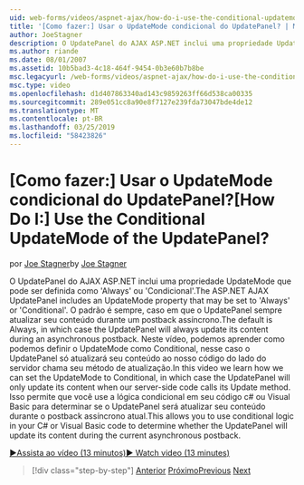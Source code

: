 ```yaml
---
uid: web-forms/videos/aspnet-ajax/how-do-i-use-the-conditional-updatemode-of-the-updatepanel
title: '[Como fazer:] Usar o UpdateMode condicional do UpdatePanel? | Microsoft Docs'
author: JoeStagner
description: O UpdatePanel do AJAX ASP.NET inclui uma propriedade UpdateMode que pode ser definida como 'Always' ou 'Condicional'. O padrão é sempre, caso em que o UpdatePan...
ms.author: riande
ms.date: 08/01/2007
ms.assetid: 10b5bad3-4c18-464f-9454-0b3e60b7b8be
msc.legacyurl: /web-forms/videos/aspnet-ajax/how-do-i-use-the-conditional-updatemode-of-the-updatepanel
msc.type: video
ms.openlocfilehash: d1d407863340ad143c9859263ff66d538ca00335
ms.sourcegitcommit: 289e051cc8a90e8f7127e239fda73047bde4de12
ms.translationtype: MT
ms.contentlocale: pt-BR
ms.lasthandoff: 03/25/2019
ms.locfileid: "58423826"
---
```

<a name="how-do-i-use-the-conditional-updatemode-of-the-updatepanel"></a><span data-ttu-id="55ca2-105">[Como fazer:] Usar o UpdateMode condicional do UpdatePanel?</span><span class="sxs-lookup"><span data-stu-id="55ca2-105">[How Do I:] Use the Conditional UpdateMode of the UpdatePanel?</span></span>
====================
<span data-ttu-id="55ca2-106">por [Joe Stagner](https://github.com/JoeStagner)</span><span class="sxs-lookup"><span data-stu-id="55ca2-106">by [Joe Stagner](https://github.com/JoeStagner)</span></span>

<span data-ttu-id="55ca2-107">O UpdatePanel do AJAX ASP.NET inclui uma propriedade UpdateMode que pode ser definida como 'Always' ou 'Condicional'.</span><span class="sxs-lookup"><span data-stu-id="55ca2-107">The ASP.NET AJAX UpdatePanel includes an UpdateMode property that may be set to 'Always' or 'Conditional'.</span></span> <span data-ttu-id="55ca2-108">O padrão é sempre, caso em que o UpdatePanel sempre atualizar seu conteúdo durante um postback assíncrono.</span><span class="sxs-lookup"><span data-stu-id="55ca2-108">The default is Always, in which case the UpdatePanel will always update its content during an asynchronous postback.</span></span> <span data-ttu-id="55ca2-109">Neste vídeo, podemos aprender como podemos definir o UpdateMode como Conditional, nesse caso o UpdatePanel só atualizará seu conteúdo ao nosso código do lado do servidor chama seu método de atualização.</span><span class="sxs-lookup"><span data-stu-id="55ca2-109">In this video we learn how we can set the UpdateMode to Conditional, in which case the UpdatePanel will only update its content when our server-side code calls its Update method.</span></span> <span data-ttu-id="55ca2-110">Isso permite que você use a lógica condicional em seu código c# ou Visual Basic para determinar se o UpdatePanel será atualizar seu conteúdo durante o postback assíncrono atual.</span><span class="sxs-lookup"><span data-stu-id="55ca2-110">This allows you to use conditional logic in your C# or Visual Basic code to determine whether the UpdatePanel will update its content during the current asynchronous postback.</span></span>

[<span data-ttu-id="55ca2-111">&#9654;Assista ao vídeo (13 minutos)</span><span class="sxs-lookup"><span data-stu-id="55ca2-111">&#9654; Watch video (13 minutes)</span></span>](https://channel9.msdn.com/Blogs/ASP-NET-Site-Videos/how-do-i-use-the-conditional-updatemode-of-the-updatepanel)

> [!div class="step-by-step"]
> <span data-ttu-id="55ca2-112">[Anterior](how-do-i-determine-whether-an-asynchronous-postback-has-occurred.md)
> [Próximo](how-do-i-implement-the-persistent-communications-pattern-with-the-updatepanel.md)</span><span class="sxs-lookup"><span data-stu-id="55ca2-112">[Previous](how-do-i-determine-whether-an-asynchronous-postback-has-occurred.md)
[Next](how-do-i-implement-the-persistent-communications-pattern-with-the-updatepanel.md)</span></span>
